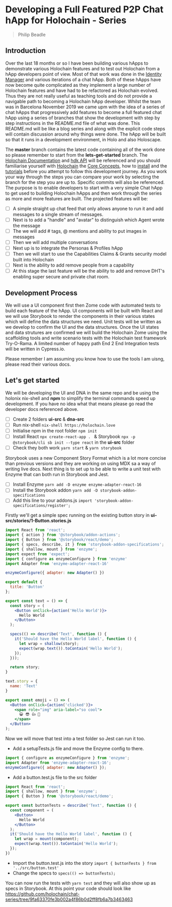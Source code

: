 # Developing a Full Featured P2P Chat hApp for Holochain - Series
> Philip Beadle
## Introduction
Over the last 18 months or so I have been building various hApps to demonstrate various Holochain features and to test out Holochain from a hApp developers point of view. Most of that work was done in the [Identity Manager](!https://github.com/holochain/identity-manager/) and various iterations of a chat hApp. Both of these hApps have now become quite complicated as they implement a large number of Holochain features and have had to be refactored as Holochain evolved. Thus they are not really useful as teaching tools and do not provide a navigable path to becoming a Holochain hApp developer. Whilst the team was in Barcelona November 2019 we came upm with the idea of a series of chat hApps that progressively add features to become a full featured chat hApp using a series of branches that show the development with step by step instructions in the README.md file of what was done. This README.md will be like a blog series and along with the explicit code steps will contain discussion around why things were done. The hApp will be built so that it runs in a development environment, in Holo and also Holoscape.

The **master** branch contains the latest code containing all of the work done so please remember to start from the **lets-get-started** branch. The [Holochain Documentation](!https://developer.holochain.org/docs/) and [hdk API](!https://docs.rs/hdk/0.0.40-alpha1/hdk/) will be referenced and you should familiarise yourself with [Holochain](!https://developer.holochain.org/docs/) the [Core Concepts](!https://developer.holochain.org/docs/concepts/), how to [install](!https://developer.holochain.org/docs/install) and the [tutorials](!https://developer.holochain.org/docs/tutorials/coreconcepts) before you attempt to follow this development journey. 
As you work your way through the steps you can compare your work by selecting the branch for the step you are up to. Specific commits will also be referenced. The purpose is to enable developers to start with a very simple Chat hApp to get used to building Holochain hApps and then work through the series as more and more features are built. The projected features will be:

- [ ] A simple straight up chat feed that only allows anyone to run it and add messages to a single stream of messages.
- [ ] Next is to add a "handle" and "avatar" to distinguish which Agent wrote the message
- [ ] The we will add # tags, @ mentions and ability to put images in messages
- [ ] Then we will add multiple conversations
- [ ] Next up is to integrate the Personas & Profiles hApp
- [ ] Then we will start to use the Capabilities Claims & Grants security model built into Holochain
- [ ] Next is the ability to add remove people from a capability
- [ ] At this stage the last feature will be the ability to add and remove DHT's enabling super secure and private chat room.

## Development Process

We will use a UI component first then Zome code with automated tests to build each feature of the hApp. UI components will be built with React and we will use Storybook to render the components in their various states which will define the data structures we need. Unit tests will be written as we develop to confirm the UI and the data structures. Once the UI states and data strutures are confirmed we will build the Holochain Zome using the scaffolding tools and write scenario tests with the Holochain test framework Try-O-Rama. A limited number of happy path End 2 End Integration tests will be written in Cypress.io.

Please remember I am assuming you know how to use the tools I am uisng, please read their various docs.


## Let's get started

We will be developing the UI and DNA in the same repo and be using the holonix nix-shell and **npm** to simplify the terminal commands speed up development. If you have no idea what that means please go read the developer docs referenced above.

- [ ] Create 2 folders **ui-src** & **dna-src**
- [ ] Run nix-shell ```nix-shell https://holochain.love```
- [ ] Initialise npm in the root folder ```npm init```
- [ ] Install React ```npx create-react-app . ``` & Storybook ``` npx -p @storybook/cli sb init --type react ``` in the **ui-src** folder
- [ ] Check they both work ```yarn start``` & ```yarn storybook```

Storybook uses a new Component Story Format which is a lot more concise than previous versions and they are working on using MDX sa a way of writing live docs.
Next thing is to set up to be able to write a unit test with Enzyme that can both run in Storybook and Jest.
- [ ] Install Enzyme ```yarn add -D enzyme enzyme-adapter-react-16```
- [ ] Install the Storybook addon ```yarn add -D storybook-addon-specifications```
- [ ] Add this line to your addons.js ```import 'storybook-addon-specifications/register';```

Firstly we'll get a simple spec running on the existing button story in **ui-src/stories/1-Button.stories.js**

```jsx 
import React from 'react';
import { action } from '@storybook/addon-actions';
import { Button } from '@storybook/react/demo';
import { specs, describe, it } from 'storybook-addon-specifications';
import { shallow, mount } from 'enzyme';
import expect from 'expect';
import { configure as enzymeConfigure } from 'enzyme'
import Adapter from 'enzyme-adapter-react-16'

enzymeConfigure({ adapter: new Adapter() })

export default {
  title: 'Button'
};

export const text = () => {
  const story = (
    <Button onClick={action('Hello World')}>
      Hello World
    </Button>
  );

  specs(() => describe('Text', function () {
    it('Should have the Hello World label', function () {
      let wrap = shallow(story);
      expect(wrap.text()).toContain('Hello World');
    });
  }));

  return story;
}

text.story = {
  name: 'Text'
}

export const emoji = () => (
  <Button onClick={action('clicked')}>
    <span role="img" aria-label="so cool">
      😀 😎 👍 💯
    </span>
  </Button>
);

```
Now we will move that test into a test folder so Jest can run it too.

- Add a setupTests.js file and move the Enzyme config to there.
```jsx
import { configure as enzymeConfigure } from 'enzyme';
import Adapter from 'enzyme-adapter-react-16';
enzymeConfigure({ adapter: new Adapter() });
```
- Add a button.test.js file to the src folder
```jsx
import React from 'react';
import { shallow, mount } from 'enzyme';
import { Button } from '@storybook/react/demo';

export const buttonTests = describe('Text', function () {
  const component = (
    <Button>
      Hello World
    </Button>
  );
  it('Should have the Hello World label', function () {
    let wrap = mount(component);
    expect(wrap.text()).toContain('Hello World');
  });
})
```
- Import the button.test.js into the story ```import { buttonTests } from '../src/button.test'```
- Change the specs to ```specs(() => buttonTests);```

You can now run the tests with ```yarn test``` and they will also show up as specs in Storybook.
At this point your code should look like https://github.com/holochain/chat-series/tree/9fa63370fe3b002a4f86b0d2ff8fb6a7b3463463
